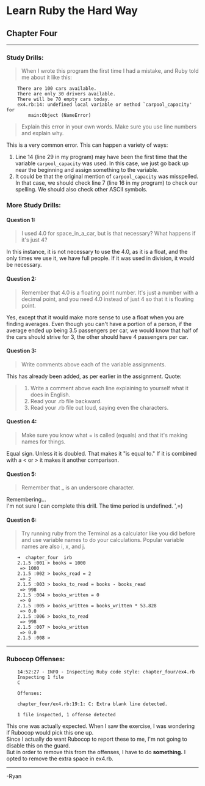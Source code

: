 # Learn Ruby the Hard Way
## Chapter Four
------

### Study Drills:

> When I wrote this program the first time I had a mistake, and Ruby told me about it like this:

```
    There are 100 cars available.
    There are only 30 drivers available.
    There will be 70 empty cars today.
    ex4.rb:14: undefined local variable or method `carpool_capacity' for
        main:Object (NameError)
```

> Explain this error in your own words. Make sure you use line numbers and explain why.

This is a very common error. This can happen a variety of ways:  

1. Line 14 (line 29 in my program) may have been the first time that the variable ```carpool_capacity``` was used. In this case, we just go back up near the beginning and assign something to the variable.
2. It could be that the original mention of ```carpool_capacity``` was misspelled. In that case, we should check line 7 (line 16 in my program) to check our spelling. We should also check other ASCII symbols.

### More Study Drills:

#### Question 1:

> I used 4.0 for space_in_a_car, but is that necessary? What happens if it's just 4?

In this instance, it is not necessary to use the 4.0, as it is a float, and the only times we use it, we have full people. If it was used in division, it would be necessary.

#### Question 2:

> Remember that 4.0 is a floating point number. It's just a number with a decimal point, and you need 4.0 instead of just 4 so that it is floating point.

Yes, except that it would make more sense to use a float when you are finding averages. Even though you can't have a portion of a person, if the average ended up being 3.5 passengers per car, we would know that half of the cars should strive for 3, the other should have 4 passengers per car.

#### Question 3:

> Write comments above each of the variable assignments.

This has already been added, as per earlier in the assignment. Quote:

> 1. Write a comment above each line explaining to yourself what it does in English.
> 1. Read your .rb file backward.
> 1. Read your .rb file out loud, saying even the characters.

#### Question 4:

> Make sure you know what = is called (equals) and that it's making names for things.

Equal sign. Unless it is doubled. That makes it "is equal to." If it is combined with a < or > it makes it another comparison.

#### Question 5:

> Remember that _ is an underscore character.

Remembering...  
I'm not sure I can complete this drill. The time period is undefined. ',=)

#### Question 6:

> Try running ruby from the Terminal as a calculator like you did before and use variable names to do your calculations. Popular variable names are also i, x, and j.

```
    ➜  chapter_four  irb
    2.1.5 :001 > books = 1000
     => 1000
    2.1.5 :002 > books_read = 2
     => 2
    2.1.5 :003 > books_to_read = books - books_read
     => 998
    2.1.5 :004 > books_written = 0
     => 0
    2.1.5 :005 > books_written = books_written * 53.828
     => 0.0
    2.1.5 :006 > books_to_read
     => 998
    2.1.5 :007 > books_written
     => 0.0
    2.1.5 :008 >
```

------

### Rubocop Offenses:

```
    14:52:27 - INFO - Inspecting Ruby code style: chapter_four/ex4.rb
    Inspecting 1 file
    C
    
    Offenses:
    
    chapter_four/ex4.rb:19:1: C: Extra blank line detected.
    
    1 file inspected, 1 offense detected
```

This one was actually expected. When I saw the exercise, I was wondering if Rubocop would pick this one up.  
Since I actually do want Rubocop to report these to me, I'm not going to disable this on the guard.  
But in order to remove this from the offenses, I have to do **something.** I opted to remove the extra space in ex4.rb.

------

-Ryan
